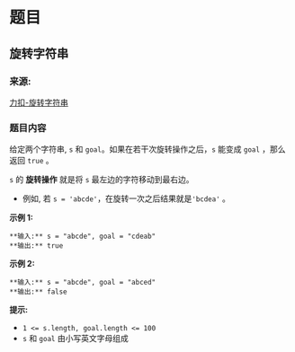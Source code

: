 # 题目

## 旋转字符串

### 来源:

[力扣-旋转字符串](https://leetcode-cn.com/problems/rotate-string/)

### 题目内容

给定两个字符串, `s` 和 `goal`。如果在若干次旋转操作之后，`s` 能变成 `goal` ，那么返回 `true` 。

`s` 的 **旋转操作** 就是将 `s` 最左边的字符移动到最右边。

  * 例如, 若 `s = 'abcde'`，在旋转一次之后结果就是`'bcdea'` 。



**示例 1:**

    
    
    **输入:** s = "abcde", goal = "cdeab"
    **输出:** true
    

**示例 2:**

    
    
    **输入:** s = "abcde", goal = "abced"
    **输出:** false
    



**提示:**

  * `1 <= s.length, goal.length <= 100`
  * `s` 和 `goal` 由小写英文字母组成

